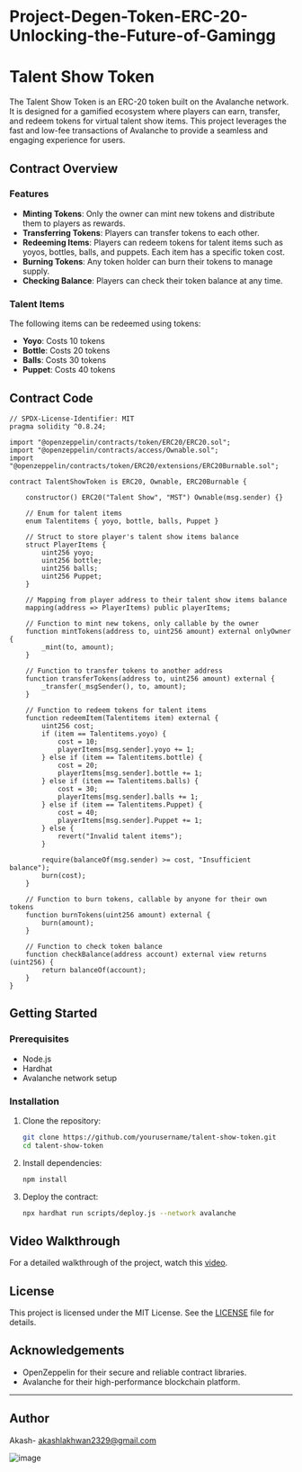 # Project-Degen-Token-ERC-20-Unlocking-the-Future-of-Gamingg
# Talent Show Token

The Talent Show Token is an ERC-20 token built on the Avalanche network. It is designed for a gamified ecosystem where players can earn, transfer, and redeem tokens for virtual talent show items. This project leverages the fast and low-fee transactions of Avalanche to provide a seamless and engaging experience for users.

## Contract Overview

### Features

- **Minting Tokens**: Only the owner can mint new tokens and distribute them to players as rewards.
- **Transferring Tokens**: Players can transfer tokens to each other.
- **Redeeming Items**: Players can redeem tokens for talent items such as yoyos, bottles, balls, and puppets. Each item has a specific token cost.
- **Burning Tokens**: Any token holder can burn their tokens to manage supply.
- **Checking Balance**: Players can check their token balance at any time.

### Talent Items

The following items can be redeemed using tokens:

- **Yoyo**: Costs 10 tokens
- **Bottle**: Costs 20 tokens
- **Balls**: Costs 30 tokens
- **Puppet**: Costs 40 tokens

## Contract Code

```solidity
// SPDX-License-Identifier: MIT
pragma solidity ^0.8.24;

import "@openzeppelin/contracts/token/ERC20/ERC20.sol";
import "@openzeppelin/contracts/access/Ownable.sol";
import "@openzeppelin/contracts/token/ERC20/extensions/ERC20Burnable.sol";

contract TalentShowToken is ERC20, Ownable, ERC20Burnable {

    constructor() ERC20("Talent Show", "MST") Ownable(msg.sender) {}

    // Enum for talent items
    enum Talentitems { yoyo, bottle, balls, Puppet }

    // Struct to store player's talent show items balance
    struct PlayerItems {
        uint256 yoyo;
        uint256 bottle;
        uint256 balls;
        uint256 Puppet;
    }

    // Mapping from player address to their talent show items balance
    mapping(address => PlayerItems) public playerItems;

    // Function to mint new tokens, only callable by the owner
    function mintTokens(address to, uint256 amount) external onlyOwner {
        _mint(to, amount);
    }

    // Function to transfer tokens to another address
    function transferTokens(address to, uint256 amount) external {
        _transfer(_msgSender(), to, amount);
    }

    // Function to redeem tokens for talent items
    function redeemItem(Talentitems item) external {
        uint256 cost;
        if (item == Talentitems.yoyo) {
            cost = 10;
            playerItems[msg.sender].yoyo += 1;
        } else if (item == Talentitems.bottle) {
            cost = 20;
            playerItems[msg.sender].bottle += 1;
        } else if (item == Talentitems.balls) {
            cost = 30;
            playerItems[msg.sender].balls += 1;
        } else if (item == Talentitems.Puppet) {
            cost = 40;
            playerItems[msg.sender].Puppet += 1;
        } else {
            revert("Invalid talent items");
        }
        
        require(balanceOf(msg.sender) >= cost, "Insufficient balance");
        burn(cost);
    }

    // Function to burn tokens, callable by anyone for their own tokens
    function burnTokens(uint256 amount) external {
        burn(amount);
    }

    // Function to check token balance
    function checkBalance(address account) external view returns (uint256) {
        return balanceOf(account);
    }
}
```

## Getting Started

### Prerequisites

- Node.js
- Hardhat
- Avalanche network setup

### Installation

1. Clone the repository:
   ```bash
   git clone https://github.com/yourusername/talent-show-token.git
   cd talent-show-token
   ```

2. Install dependencies:
   ```bash
   npm install
   ```

3. Deploy the contract:
   ```bash
   npx hardhat run scripts/deploy.js --network avalanche
   ```

## Video Walkthrough

For a detailed walkthrough of the project, watch this [video](https://www.loom.com/share/ccd54e44e0d54068a9d228f2e7949da4?sid=d933099e-2034-44ed-8642-3357f9ced0a6).

## License

This project is licensed under the MIT License. See the [LICENSE](LICENSE) file for details.

## Acknowledgements

- OpenZeppelin for their secure and reliable contract libraries.
- Avalanche for their high-performance blockchain platform.

---
## Author 
   Akash- akashlakhwan2329@gmail.com


   ![image](https://github.com/user-attachments/assets/0975c63d-04d8-41d9-8f0f-704d6c9851cd)
